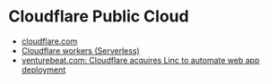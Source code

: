 # Cloudflare Public Cloud
- [cloudflare.com](https://www.cloudflare.com/)
- [Cloudflare workers (Serverless)](https://workers.cloudflare.com/)
- [venturebeat.com: Cloudflare acquires Linc to automate web app deployment](https://venturebeat.com/2020/12/22/cloudflare-acquires-linc-to-automate-web-app-deployment/)